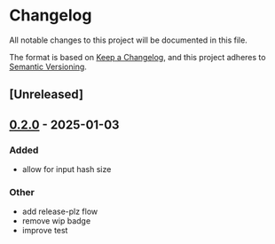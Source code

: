 # Changelog

All notable changes to this project will be documented in this file.

The format is based on [Keep a Changelog](https://keepachangelog.com/en/1.0.0/),
and this project adheres to [Semantic Versioning](https://semver.org/spec/v2.0.0.html).

## [Unreleased]

## [0.2.0](https://github.com/domenicocinque/idar/compare/v0.1.0...v0.2.0) - 2025-01-03

### Added

- allow for input hash size

### Other

- add release-plz flow
- remove wip badge
- improve test
